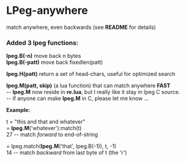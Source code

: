 # LPeg-anywhere
match anywhere, even backwards (see **README** for details)

### Added 3 lpeg functions:
**lpeg.B(-n)** move back n bytes   
**lpeg.B(-patt)** move back fixedlen(patt)  

**lpeg.H(patt)** return a set of head-chars, useful for optimized search  
  
**lpeg.M(patt, skip)** (a lua function) that can match anywhere **FAST**  
-- **lpeg.M** now reside in **re.lua**, but I really like it stay in lpeg C source.  
-- if anyone can make **lpeg.M** in C, please let me know ...  
  
**Example:**  
  
t = "this and that and whatever"  
= **lpeg.M**('whatever'):match(t)  
27  -- match *forward* to end-of-string  
  
= lpeg.match(**lpeg.M**('that', lpeg.B(-1)), t, -1)  
14  -- match *backward* from last byte of t (the 'r')     


